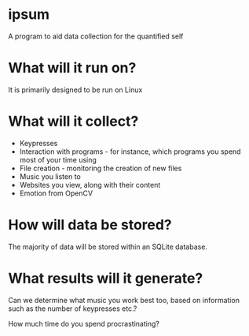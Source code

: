 ipsum
=====

A program to aid data collection for the quantified self 

What will it run on?
=====

It is primarily designed to be run on Linux


What will it collect?
=======================

* Keypresses
* Interaction with programs - for instance, which programs you spend most of your time using
* File creation - monitoring the creation of new files
* Music you listen to
* Websites you view, along with their content
* Emotion from OpenCV


How will data be stored?
=========================

The majority of data will be stored within an SQLite database.

What results will it generate?
=============================

Can we determine what music you work best too, based on information such as the 
number of keypresses etc.?

How much time do you spend procrastinating? 



